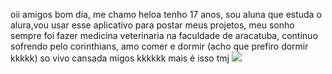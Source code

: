 oii amigos bom dia, me chamo heloa tenho 17 anos, sou aluna que estuda o alura,vou usar esse aplicativo para postar meus projetos,
meu sonho sempre foi fazer medicina veterinaria na faculdade de aracatuba, continuo sofrendo pelo corinthians, amo comer e dormir (acho que prefiro dormir kkkkk) so vivo cansada migos kkkkkk mais é isso tmj
![](https://media1.tenor.com/m/2qFdLU8iOFIAAAAC/sleeping-princess-anna.gif)
